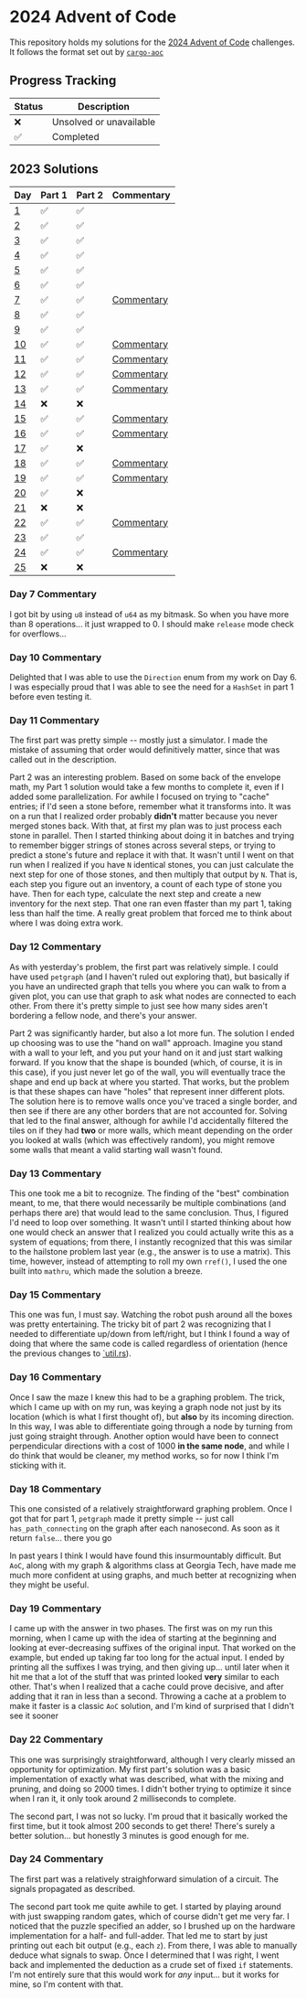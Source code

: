 # 2024 Advent of Code

This repository holds my solutions for the [2024 Advent of Code](https://adventofcode.com/2024)
challenges. It follows the format set out by [`cargo-aoc`](https://github.com/gobanos/cargo-aoc)

## Progress Tracking

| Status |        Description        |
|--------|---------------------------|
|   ❌   | Unsolved or unavailable   |
|   ✅   | Completed                 |

## 2023 Solutions

|        Day         | Part 1 | Part 2 |            Commentary            |
|--------------------|--------|--------|----------------------------------|
| [1](src/day1.rs)   |   ✅   |   ✅   |                                  |
| [2](src/day2.rs)   |   ✅   |   ✅   |                                  |
| [3](src/day3.rs)   |   ✅   |   ✅   |                                  |
| [4](src/day4.rs)   |   ✅   |   ✅   |                                  |
| [5](src/day5.rs)   |   ✅   |   ✅   |                                  |
| [6](src/day6.rs)   |   ✅   |   ✅   |                                  |
| [7](src/day7.rs)   |   ✅   |   ✅   | [Commentary](#day-7-commentary)  |
| [8](src/day8.rs)   |   ✅   |   ✅   |                                  |
| [9](src/day9.rs)   |   ✅   |   ✅   |                                  |
| [10](src/day10.rs) |   ✅   |   ✅   | [Commentary](#day-10-commentary) |
| [11](src/day11.rs) |   ✅   |   ✅   | [Commentary](#day-11-commentary) |
| [12](src/day12.rs) |   ✅   |   ✅   | [Commentary](#day-12-commentary) |
| [13](src/day13.rs) |   ✅   |   ✅   | [Commentary](#day-13-commentary) |
| [14](src/day14.rs) |   ❌   |   ❌   |                                  |
| [15](src/day15.rs) |   ✅   |   ✅   | [Commentary](#day-15-commentary) |
| [16](src/day16.rs) |   ✅   |   ✅   | [Commentary](#day-16-commentary) |
| [17](src/day17.rs) |   ✅   |   ❌   |                                  |
| [18](src/day18.rs) |   ✅   |   ✅   | [Commentary](#day-18-commentary) |
| [19](src/day19.rs) |   ✅   |   ✅   | [Commentary](#day-19-commentary) |
| [20](src/day20.rs) |   ✅   |   ❌   |                                  |
| [21](src/day21.rs) |   ❌   |   ❌   |                                  |
| [22](src/day22.rs) |   ✅   |   ✅   | [Commentary](#day-22-commentary) |
| [23](src/day23.rs) |   ✅   |   ✅   |                                  |
| [24](src/day24.rs) |   ✅   |   ✅   | [Commentary](#day-24-commentary) |
| [25](src/day25.rs) |   ❌   |   ❌   |                                  |

### Day 7 Commentary

I got bit by using `u8` instead of `u64` as my bitmask. So when you have more
than 8 operations... it just wrapped to 0. I should make `release` mode check
for overflows...

### Day 10 Commentary

Delighted that I was able to use the `Direction` enum from my work on Day 6. I
was especially proud that I was able to see the need for a `HashSet` in part 1
before even testing it.

### Day 11 Commentary

The first part was pretty simple -- mostly just a simulator. I made the mistake
of assuming that order would definitively matter, since that was called out in
the description.

Part 2 was an interesting problem. Based on some back of the envelope math, my
Part 1 solution would take a few months to complete it, even if I added some
parallelization. For awhile I focused on trying to "cache" entries; if I'd seen
a stone before, remember what it transforms into. It was on a run that I realized
order probably **didn't** matter because you never merged stones back. With that,
at first my plan was to just process each stone in parallel. Then I started thinking
about doing it in batches and trying to remember bigger strings of stones across
several steps, or trying to predict a stone's future and replace it with that.
It wasn't until I went on that run when I realized if you have `N` identical stones,
you can just calculate the next step for one of those stones, and then multiply
that output by `N`. That is, each step you figure out an inventory, a count of each
type of stone you have. Then for each type, calculate the next step and create a new
inventory for the next step. That one ran even ffaster than my part 1, taking
less than half the time. A really great problem that forced me to think about where
I was doing extra work.

### Day 12 Commentary

As with yesterday's problem, the first part was relatively simple. I could have
used `petgraph` (and I haven't ruled out exploring that), but basically if you
have an undirected graph that tells you where you can walk to from a given plot,
you can use that graph to ask what nodes are connected to each other. From there
it's pretty simple to just see how many sides aren't bordering a fellow node,
and there's your answer.

Part 2 was significantly harder, but also a lot more fun. The solution I ended up
choosing was to use the "hand on wall" approach. Imagine you stand with a wall to
your left, and you put your hand on it and just start walking forward. If you know
that the shape is bounded (which, of course, it is in this case), if you just never
let go of the wall, you will eventually trace the shape and end up back at where
you started. That works, but the problem is that these shapes can have "holes" that
represent inner different plots. The solution here is to remove walls once you've
traced a single border, and then see if there are any other borders that are not
accounted for. Solving that led to the final answer, although for awhile I'd
accidentally filtered the tiles on if they had **two** or more walls, which meant
depending on the order you looked at walls (which was effectively random),
you might remove some walls that meant a valid starting wall wasn't found.

### Day 13 Commentary

This one took me a bit to recognize. The finding of the "best" combination
meant, to me, that there would necessarily be multiple combinations (and
perhaps there are) that would lead to the same conclusion. Thus, I figured
I'd need to loop over something. It wasn't until I started thinking about how
one would check an answer that I realized you could actually write this as a
system of equations; from there, I instantly recognized that this was similar
to the hailstone problem last year (e.g., the answer is to use a matrix). This
time, however, instead of attempting to roll my own `rref()`, I used the one
built into `mathru`, which made the solution a breeze.

### Day 15 Commentary

This one was fun, I must say. Watching the robot push around all the boxes was
pretty entertaining. The tricky bit of part 2 was recognizing that I needed to
differentiate up/down from left/right, but I think I found a way of doing that
where the same code is called regardless of orientation (hence the previous
changes to [`util.rs](src/util.rs)).

### Day 16 Commentary

Once I saw the maze I knew this had to be a graphing problem. The trick,
which I came up with on my run, was keying a graph node not just by its
location (which is what I first thought of), but **also** by its incoming
direction. In this way, I was able to differentiate going through a node
by turning from just going straight through. Another option would have been
to connect perpendicular directions with a cost of 1000 **in the same node**,
and while I do think that would be cleaner, my method works, so for now I think
I'm sticking with it.

### Day 18 Commentary

This one consisted of a relatively straightforward graphing problem. Once I
got that for part 1, `petgraph` made it pretty simple -- just call
`has_path_connecting` on the graph after each nanosecond. As soon as it
return `false`... there you go

In past years I think I would have found this insurmountably difficult. But
`AoC`, along with my graph & algorithms class at Georgia Tech, have made me
much more confident at using graphs, and much better at recognizing when they
might be useful.

### Day 19 Commentary

I came up with the answer in two phases. The first was on my run this morning,
when I came up with the idea of starting at the beginning and looking at
ever-decreasing suffixes of the original input. That worked on the example,
but ended up taking far too long for the actual input. I ended by printing
all the suffixes I was trying, and then giving up... until later when it hit
me that a lot of the stuff that was printed looked **very** similar to each
other. That's when I realized that a cache could prove decisive, and after
adding that it ran in less than a second. Throwing a cache at a problem
to make it faster is a classic `AoC` solution, and I'm kind of surprised
that I didn't see it sooner

### Day 22 Commentary

This one was surprisingly straightforward, although I very clearly missed
an opportunity for optimization. My first part's solution was a basic
implementation of exactly what was described, what with the mixing and
pruning, and doing so 2000 times. I didn't bother trying to optimize
it since when I ran it, it only took around 2 milliseconds to complete.

The second part, I was not so lucky. I'm proud that it basically worked the
first time, but it took almost 200 seconds to get there! There's surely
a better solution... but honestly 3 minutes is good enough for me.

### Day 24 Commentary

The first part was a relatively straighforward simulation of a circuit.
The signals propagated as described.

The second part took me quite awhile to get. I started by playing around with
just swapping random gates, which of course didn't get me very far. I noticed
that the puzzle specified an adder, so I brushed up on the hardware implementation
for a half- and full-adder. That led me to start by just printing out each bit
output (e.g., each `z`). From there, I was able to manually deduce what signals
to swap. Once I determined that I was right, I went back and implemented the
deduction as a crude set of fixed `if` statements. I'm not entirely sure that
this would work for _any_ input... but it works for mine, so I'm content with
that.
